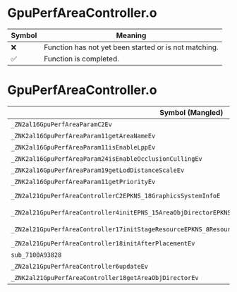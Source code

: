 # GpuPerfAreaController.o
| Symbol | Meaning 
| ------------- | ------------- 
| :x: | Function has not yet been started or is not matching. 
| :white_check_mark: | Function is completed. 


# GpuPerfAreaController.o
| Symbol (Mangled) | Symbol (Demangled) | Decompiled? |
| ------------- |  ------------- | ------------- |
| `_ZN2al16GpuPerfAreaParamC2Ev` | `al::GpuPerfAreaParam::GpuPerfAreaParam(void)` | :white_check_mark: |
| `_ZNK2al16GpuPerfAreaParam11getAreaNameEv` | `al::GpuPerfAreaParam::getAreaName(void)const` | :white_check_mark: |
| `_ZNK2al16GpuPerfAreaParam11isEnableLppEv` | `al::GpuPerfAreaParam::isEnableLpp(void)const` | :white_check_mark: |
| `_ZNK2al16GpuPerfAreaParam24isEnableOcclusionCullingEv` | `al::GpuPerfAreaParam::isEnableOcclusionCulling(void)const` | :white_check_mark: |
| `_ZNK2al16GpuPerfAreaParam19getLodDistanceScaleEv` | `al::GpuPerfAreaParam::getLodDistanceScale(void)const` | :white_check_mark: |
| `_ZNK2al16GpuPerfAreaParam11getPriorityEv` | `al::GpuPerfAreaParam::getPriority(void)const` | :white_check_mark: |
| `_ZN2al21GpuPerfAreaControllerC2EPKNS_18GraphicsSystemInfoE` | `al::GpuPerfAreaController::GpuPerfAreaController(al::GraphicsSystemInfo const*)` | :white_check_mark: |
| `_ZN2al21GpuPerfAreaController4initEPNS_15AreaObjDirectorEPKNS_15SceneCameraInfoEPKNS_12PlayerHolderE` | `al::GpuPerfAreaController::init(al::AreaObjDirector *,al::SceneCameraInfo const*,al::PlayerHolder const*)` | :white_check_mark: |
| `_ZN2al21GpuPerfAreaController17initStageResourceEPKNS_8ResourceEPKcS5_` | `al::GpuPerfAreaController::initStageResource(al::Resource const*,char const*,char const*)` | :white_check_mark: |
| `_ZN2al21GpuPerfAreaController18initAfterPlacementEv` | `al::GpuPerfAreaController::initAfterPlacement(void)` | :white_check_mark: |
| `sub_7100A93828` | `` | :white_check_mark: |
| `_ZN2al21GpuPerfAreaController6updateEv` | `al::GpuPerfAreaController::update(void)` | :white_check_mark: |
| `_ZNK2al21GpuPerfAreaController18getAreaObjDirectorEv` | `al::GpuPerfAreaController::getAreaObjDirector(void)const` | :white_check_mark: |
